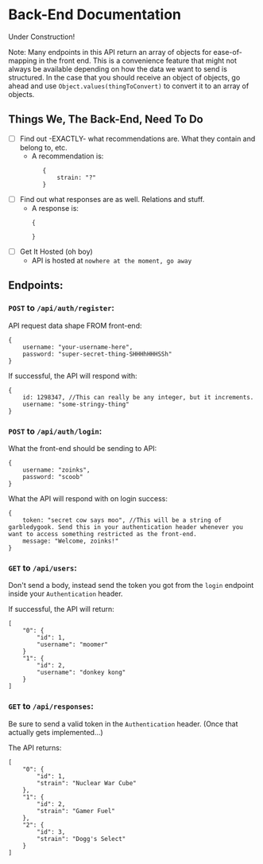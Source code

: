 # Back-End Documentation

Under Construction!

Note: Many endpoints in this API return an array of objects for ease-of-mapping in the front end. This is a convenience feature that might not always be available depending on how the data we want to send is structured. In the case that you should receive an object of objects, go ahead and use `Object.values(thingToConvert)` to convert it to an array of objects.

## Things We, The Back-End, Need To Do

- [ ] Find out -EXACTLY- what recommendations are. What they contain and belong to, etc. 
  - A recommendation is: 
     ```
        {
            strain: "?"
        }
     ```
- [ ] Find out what responses are as well. Relations and stuff.
  - A response is: 
    ```
    {
        
    }
    ```
- [ ] Get It Hosted (oh boy)
  - API is hosted at `nowhere at the moment, go away`

## Endpoints: 

### `POST` to `/api/auth/register`:

API request data shape FROM front-end: 

```
{
    username: "your-username-here",
    password: "super-secret-thing-SHHHhHHHSSh"
}
```

If successful, the API will respond with: 

```
{
    id: 1298347, //This can really be any integer, but it increments.
    username: "some-stringy-thing"   
}
```

### `POST` to `/api/auth/login`:

What the front-end should be sending to API: 

```
{
    username: "zoinks",
    password: "scoob"
}
```

What the API will respond with on login success: 

```
{
    token: "secret cow says moo", //This will be a string of garbledygook. Send this in your authentication header whenever you want to access something restricted as the front-end.
    message: "Welcome, zoinks!"
}
```

### `GET` to `/api/users`:

Don't send a body, instead send the token you got from the `login` endpoint inside your `Authentication` header.

If successful, the API will return: 

```
[
    "0": {
        "id": 1,
        "username": "moomer"
    }
    "1": {
        "id": 2,
        "username": "donkey kong"
    }
]
```

### `GET` to `/api/responses`: 

Be sure to send a valid token in the `Authentication` header. (Once that actually gets implemented...)

The API returns: 

```
[
    "0": {
        "id": 1,
        "strain": "Nuclear War Cube"
    },
    "1": {
        "id": 2,
        "strain": "Gamer Fuel"
    },
    "2": {
        "id": 3,
        "strain": "Dogg's Select"
    }
]
```